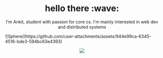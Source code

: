 <h1 align="center">hello there :wave:</h1>
<p align="center">
  I'm Ankit, student with passion for core cs. I'm mainly interested in web dev and distributed systems
</p>
![Sphere](https://github.com/user-attachments/assets/944e99ca-6345-4516-bde3-594bc63e4393)

<p align="center">
  <a href="https://skillicons.dev">
    <img src="https://skillicons.dev/icons?i=c,cpp,js,godot&theme=dark" />
  </a>
</p>
